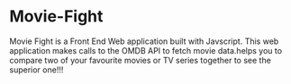 # Movie-Fight
Movie Fight is a Front End Web application built with Javscript. This web application makes calls to the OMDB API to fetch movie data.helps you to compare two of your favourite movies or TV series together to see the superior one!!!
